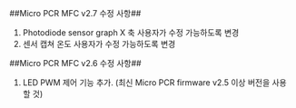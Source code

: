 ##Micro PCR MFC v2.7 수정 사항##
1. Photodiode sensor graph X 축 사용자가 수정 가능하도록 변경
2. 센서 캡쳐 온도 사용자가 수정 가능하도록 변경

##Micro PCR MFC v2.6 수정 사항##
1. LED PWM 제어 기능 추가. (최신 Micro PCR firmware v2.5 이상 버전을 사용 할 것)
